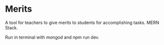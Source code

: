 # Merits
A tool for teachers to give merits to students for accomplishing tasks. MERN Stack.

Run in terminal with mongod and npm run dev.
